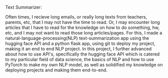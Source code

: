 Text Summarizer:

Often times, I recieve long emails, or really long texts from teachers, parents, etc, that I may not have the time to read. Or, I may encounter long articles that I have to read for the knowledge on how to do something, hw, etc, and I may not want to read those long articles/pages. For this, I made a natural-language-processing(NLP) text-summarization app using the hugging face API and a python flask app, using git to deploy my project, making it an end to end NLP project. In this project, I further advanced about how to use API's, specifically the hugging face API which is catered to my particular field of data science, the basics of NLP and how to use PyTorch to make my own NLP model, as well as solidified my knowledge on deploying projects and making them end-to-end. 
